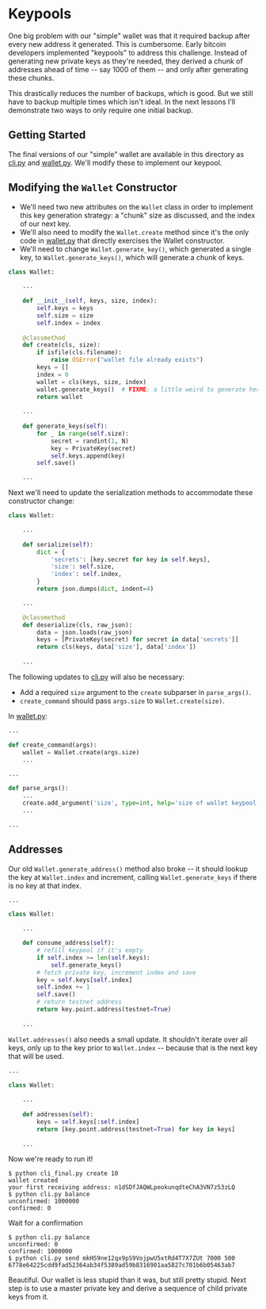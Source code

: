 # Keypools

One big problem with our "simple" wallet was that it required backup after every new address it generated. This is cumbersome. Early bitcoin developers implemented "keypools" to address this challenge. Instead of generating new private keys as they're needed, they derived a chunk of addresses ahead of time -- say 1000 of them -- and only after generating these chunks.

This drastically reduces the number of backups, which is good. But we still have to backup multiple times which isn't ideal. In the next lessons I'll demonstrate two ways to only require one initial backup.

## Getting Started

The final versions of our "simple" wallet are available in this directory as [cli.py](./cli.py) and [wallet.py](./wallet.py). We'll modify these to implement our keypool.

## Modifying the `Wallet` Constructor

- We'll need two new attributes on the `Wallet` class in order to implement this key generation strategy: a "chunk" size as discussed, and the index of our next key.
- We'll also need to modify the `Wallet.create` method since it's the only code in [wallet.py](./wallet.py) that directly exercises the Wallet constructor.
- We'll need to change `Wallet.generate_key()`, which generated a single key, to `Wallet.generate_keys()`, which will generate a chunk of keys.

```python
class Wallet:

    ...
    
    def __init__(self, keys, size, index):
        self.keys = keys
        self.size = size
        self.index = index
        
    @classmethod
    def create(cls, size):
        if isfile(cls.filename):
            raise OSError("wallet file already exists")
        keys = []
        index = 0
        wallet = cls(keys, size, index)
        wallet.generate_keys()  # FIXME: a little weird to generate here when "simple" doesn't
        return wallet
 
    ...
    
    def generate_keys(self):
        for _ in range(self.size):
            secret = randint(1, N)
            key = PrivateKey(secret)
            self.keys.append(key)
        self.save()

    ...
```

Next we'll need to update the serialization methods to accommodate these constructor change:

```python
class Wallet:

    ...
    
    def serialize(self):
        dict = {
            'secrets': [key.secret for key in self.keys],
            'size': self.size,
            'index': self.index,
        }
        return json.dumps(dict, indent=4)

    ...

    @classmethod
    def deserialize(cls, raw_json):
        data = json.loads(raw_json)
        keys = [PrivateKey(secret) for secret in data['secrets']]
        return cls(keys, data['size'], data['index'])
    
    ...
```

The following updates to [cli.py](./cli.py) will also be necessary:
- Add a required `size` argument to the `create` subparser in `parse_args()`.
- `create_command` should pass `args.size` to `Wallet.create(size)`.

In [wallet.py](./wallet.py):

```python
...

def create_command(args):
    wallet = Wallet.create(args.size)
    ...

...

def parse_args():
    ...
    create.add_argument('size', type=int, help='size of wallet keypool')
    ...

...
```

## Addresses

Our old `Wallet.generate_address()` method also broke -- it should lookup the key at `Wallet.index` and increment, calling `Wallet.generate_keys` if there is no key at that index.

```python
...

class Wallet:

    ...

    def consume_address(self):
        # refill keypool if it's empty
        if self.index >= len(self.keys):
            self.generate_keys()
        # fetch private key, increment index and save
        key = self.keys[self.index]
        self.index += 1
        self.save()
        # return testnet address
        return key.point.address(testnet=True)
    
    ...
```

`Wallet.addresses()` also needs a small update. It shouldn't iterate over all keys, only up to the key prior to `Wallet.index` -- because that is the next key that will be used.

```python
...

class Wallet:
    
    ...
    
    def addresses(self):
        keys = self.keys[:self.index]
        return [key.point.address(testnet=True) for key in keys]
    
    ...
```

Now we're ready to run it!

```
$ python cli_final.py create 10
wallet created
your first receiving address: n1dSDfJAQWLpeokunqdteChA3VN7z53zLQ
$ python cli.py balance
unconfirmed: 1000000
confirmed: 0
```

Wait for a confirmation

```
$ python cli.py balance
unconfirmed: 0
confirmed: 1000000
$ python cli.py send mkHS9ne12qx9pS9VojpwU5xtRd4T7X7ZUt 7000 500
6778e64225cdd9fad52364ab34f5389ad59b8316901aa5827c701b6b05463ab7
```

Beautiful. Our wallet is less stupid than it was, but still pretty stupid. Next step is to use a master private key and derive a sequence of child private keys from it.
